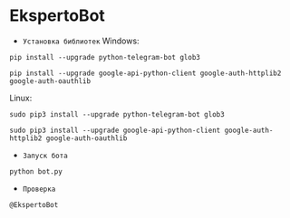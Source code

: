 # EkspertoBot

* `Установка библиотек`
Windows:
```
pip install --upgrade python-telegram-bot glob3 
```
```
pip install --upgrade google-api-python-client google-auth-httplib2 google-auth-oauthlib
```

Linux:
```
sudo pip3 install --upgrade python-telegram-bot glob3
```
```
sudo pip3 install --upgrade google-api-python-client google-auth-httplib2 google-auth-oauthlib
```

* `Запуск бота`
```
python bot.py
```

* `Проверка`
```
@EkspertoBot
```
